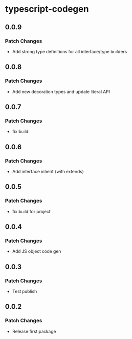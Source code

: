 # typescript-codegen

## 0.0.9

### Patch Changes

- Add strong type definitions for all interface/type builders

## 0.0.8

### Patch Changes

- Add new decoration types and update literal API

## 0.0.7

### Patch Changes

- fix build

## 0.0.6

### Patch Changes

- Add interface inherit (with extends)

## 0.0.5

### Patch Changes

- fix build for project

## 0.0.4

### Patch Changes

- Add JS object code gen

## 0.0.3

### Patch Changes

- Test publish

## 0.0.2

### Patch Changes

- Release first package
